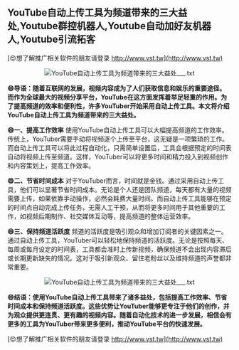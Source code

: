 ## **YouTube自动上传工具为频道带来的三大益处,Youtube群控机器人,Youtube自动加好友机器人,Youtube引流拓客**

[😍想了解推广相关软件的朋友请登录 http://www.vst.tw](http://www.vst.tw)

 <center><img src="https://vst.tw/MP4/tuiguang/png/3.png" alt="YouTube自动上传工具为频道带来的三大益处___.txt"></center>

**😄导语：随着互联网的发展，视频内容成为了人们获取信息和娱乐的重要途径。而作为全球最大的视频分享平台，YouTube在这方面发挥着举足轻重的作用。为了提高频道的效率和便利性，许多YouTuber开始采用自动上传工具。本文将介绍YouTube自动上传工具为频道带来的三大益处。**

**😄一、提高工作效率**
使用YouTube自动上传工具可以大幅提高频道的工作效率。传统上，YouTuber需要手动将视频逐个上传至平台，这无疑是一项繁琐的工作。而自动上传工具可以将此过程自动化，只需简单设置后，工具会根据预定的时间表自动将视频上传至频道。这样，YouTuber可以将更多时间和精力投入到视频创作和内容策划上，提高工作效率。

**😄二、节省时间成本**
对于YouTuber而言，时间就是金钱。通过采用自动上传工具，他们可以显著节省时间成本。无论是个人还是团队频道，每天都有大量的视频需要上传，如果依靠手动操作，必然会耗费大量时间。而自动上传工具能够在预定的时间点自动完成上传任务，无需人工干预，从而将更多时间用于其他重要的工作，如视频后期制作、社交媒体互动等，提高频道的整体运营效率。

**😄三、保持频道活跃度**
频道的活跃度是吸引观众和增加订阅者的关键因素之一。通过自动上传工具，YouTuber可以轻松地保持频道的活跃度。无论是按照每天、每周或每月设定的时间表，工具都会准时上传新视频，确保频道不会出现内容滞后或长期更新缺失的情况。这对于吸引新观众、留住老粉丝以及维持频道的声誉都非常重要。

 <center><img src="https://vst.tw/MP4/tuiguang/png/7.png" alt="YouTube自动上传工具为频道带来的三大益处___.txt"></center>

**😄结语：使用YouTube自动上传工具带来了诸多益处，包括提高工作效率、节省时间成本和保持频道活跃度。这些优势让YouTuber能够更专注于他们的创作，并为观众提供更连贯、更有趣的视频内容。随着自动化技术的进一步发展，相信会有更多的工具为YouTuber带来更多便利，推动YouTube平台的快速发展。**

[😍想了解推广相关软件的朋友请登录 http://www.vst.tw](http://www.vst.tw)



